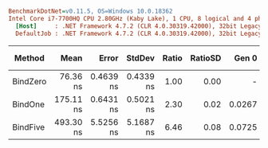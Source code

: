 ``` ini

BenchmarkDotNet=v0.11.5, OS=Windows 10.0.18362
Intel Core i7-7700HQ CPU 2.80GHz (Kaby Lake), 1 CPU, 8 logical and 4 physical cores
  [Host]     : .NET Framework 4.7.2 (CLR 4.0.30319.42000), 32bit LegacyJIT-v4.8.4010.0
  DefaultJob : .NET Framework 4.7.2 (CLR 4.0.30319.42000), 32bit LegacyJIT-v4.8.4010.0


```
|   Method |      Mean |     Error |    StdDev | Ratio | RatioSD |  Gen 0 | Gen 1 | Gen 2 | Allocated |
|--------- |----------:|----------:|----------:|------:|--------:|-------:|------:|------:|----------:|
| BindZero |  76.36 ns | 0.4639 ns | 0.4339 ns |  1.00 |    0.00 |      - |     - |     - |         - |
|  BindOne | 175.11 ns | 0.6431 ns | 0.5021 ns |  2.30 |    0.02 | 0.0267 |     - |     - |      84 B |
| BindFive | 493.30 ns | 5.5256 ns | 5.1687 ns |  6.46 |    0.08 | 0.0725 |     - |     - |     228 B |
